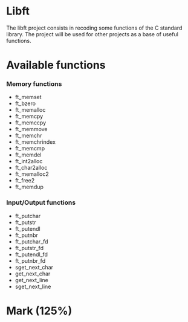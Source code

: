 # Libft
            
The libft project consists in recoding some functions of the C standard library. The project will be used for other projects as a base of useful functions.

# Available functions

### Memory functions 
* ft_memset
* ft_bzero
* ft_memalloc
* ft_memcpy
* ft_memccpy
* ft_memmove
* ft_memchr
* ft_memchrindex
* ft_memcmp
* ft_memdel
* ft_int2alloc
* ft_char2alloc
* ft_memalloc2
* ft_free2
* ft_memdup

### Input/Output functions

* ft_putchar
* ft_putstr
* ft_putendl
* ft_putnbr
* ft_putchar_fd
* ft_putstr_fd
* ft_putendl_fd
* ft_putnbr_fd
* sget_next_char
* get_next_char
* get_next_line
* sget_next_line

# Mark (125%)
